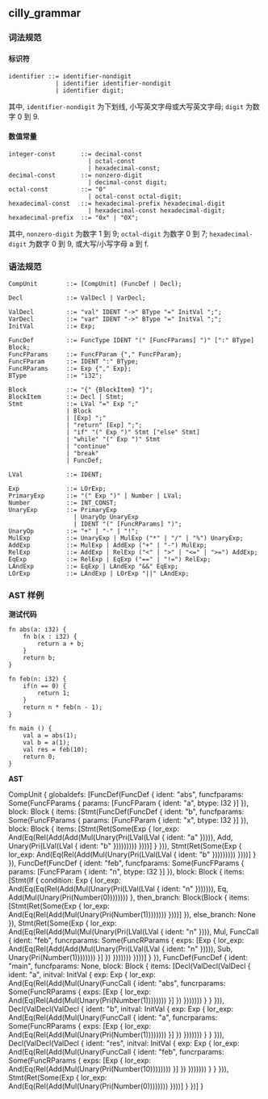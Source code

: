 ## cilly_grammar

### 词法规范

#### 标识符 

```
identifier ::= identifier-nondigit
             | identifier identifier-nondigit
             | identifier digit;
```

其中, `identifier-nondigit` 为下划线, 小写英文字母或大写英文字母; `digit` 为数字 0 到 9.

#### 数值常量

```
integer-const       ::= decimal-const
                      | octal-const
                      | hexadecimal-const;
decimal-const       ::= nonzero-digit
                      | decimal-const digit;
octal-const         ::= "0"
                      | octal-const octal-digit;
hexadecimal-const   ::= hexadecimal-prefix hexadecimal-digit
                      | hexadecimal-const hexadecimal-digit;
hexadecimal-prefix  ::= "0x" | "0X";
```

其中, `nonzero-digit` 为数字 1 到 9; `octal-digit` 为数字 0 到 7; `hexadecimal-digit` 为数字 0 到 9, 或大写/小写字母 a 到 f.

### 语法规范

```
CompUnit        ::= [CompUnit] (FuncDef | Decl);

Decl            ::= ValDecl | VarDecl;

ValDecl         ::= "val" IDENT "->" BType "=" InitVal ";";
VarDecl         ::= "var" IDENT "->" BType "=" InitVal ";";
InitVal         ::= Exp;

FuncDef         ::= FuncType IDENT "(" [FuncFParams] ")" [":" BType] Block;
FuncFParams     ::= FuncFParam {"," FuncFParam};
FuncFParam      ::= IDENT ":" BType;
FuncRParams     ::= Exp {"," Exp};
BType           ::= "i32";

Block           ::= "{" {BlockItem} "}";
BlockItem       ::= Decl | Stmt;
Stmt            ::= LVal "=" Exp ";"
                | Block
                | [Exp] ";"
                | "return" [Exp] ";";
                | "if" "(" Exp ")" Stmt ["else" Stmt]
                | "while" "(" Exp ")" Stmt
                | "continue"
                | "break"
                | FuncDef;

LVal            ::= IDENT;
    
Exp             ::= LOrExp;
PrimaryExp      ::= "(" Exp ")" | Number | LVal;
Number          ::= INT_CONST;
UnaryExp        ::= PrimaryExp
                  | UnaryOp UnaryExp
                  | IDENT "(" [FuncRParams] ")"; 
UnaryOp         ::= "+" | "-" | "!";
MulExp          ::= UnaryExp | MulExp ("*" | "/" | "%") UnaryExp;
AddExp          ::= MulExp | AddExp ("+" | "-") MulExp;
RelExp          ::= AddExp | RelExp ("<" | ">" | "<=" | ">=") AddExp;
EqExp           ::= RelExp | EqExp ("==" | "!=") RelExp;
LAndExp         ::= EqExp | LAndExp "&&" EqExp;
LOrExp          ::= LAndExp | LOrExp "||" LAndExp;

```

### AST 样例

**测试代码**

```
fn abs(a: i32) {
    fn b(x : i32) {
        return a + b;
    }
    return b;
}

fn feb(n: i32) {
    if(n == 0) {
        return 1;
    }
    return n * feb(n - 1);
}

fn main () {
    val a = abs(1);
    val b = a(1);
    val res = feb(10);
    return 0;
}
```

**AST**

CompUnit { globaldefs: [FuncDef(FuncDef { ident: "abs", funcfparams: Some(FuncFParams { params: [FuncFParam { ident: "a", btype: I32 }] }), block: Block { items: [Stmt(FuncDef(FuncDef { ident: "b", funcfparams: Some(FuncFParams { params: [FuncFParam { ident: "x", btype: I32 }] }), block: Block { items: [Stmt(Ret(Some(Exp { lor_exp: And(Eq(Rel(Add(Add(Mul(Unary(Pri(LVal(LVal { ident: "a" })))), Add, Unary(Pri(LVal(LVal { ident: "b" })))))))) })))] } })), Stmt(Ret(Some(Exp { lor_exp: And(Eq(Rel(Add(Mul(Unary(Pri(LVal(LVal { ident: "b" })))))))) })))] } }), FuncDef(FuncDef { ident: "feb", funcfparams: Some(FuncFParams { params: [FuncFParam { ident: "n", btype: I32 }] }), block: Block { items: [Stmt(If { condition: Exp { lor_exp: And(Eq(Eq(Rel(Add(Mul(Unary(Pri(LVal(LVal { ident: "n" })))))), Eq, Add(Mul(Unary(Pri(Number(0)))))))) }, then_branch: Block(Block { items: [Stmt(Ret(Some(Exp { lor_exp: And(Eq(Rel(Add(Mul(Unary(Pri(Number(1)))))))) })))] }), else_branch: None }), Stmt(Ret(Some(Exp { lor_exp: And(Eq(Rel(Add(Mul(Mul(Unary(Pri(LVal(LVal { ident: "n" }))), Mul, FuncCall { ident: "feb", funcrparams: Some(FuncRParams { exps: [Exp { lor_exp: And(Eq(Rel(Add(Add(Mul(Unary(Pri(LVal(LVal { ident: "n" })))), Sub, Unary(Pri(Number(1)))))))) }] }) })))))) })))] } }), FuncDef(FuncDef { ident: "main", funcfparams: None, block: Block { items: [Decl(ValDecl(ValDecl { ident: "a", initval: InitVal { exp: Exp { lor_exp: And(Eq(Rel(Add(Mul(Unary(FuncCall { ident: "abs", funcrparams: Some(FuncRParams { exps: [Exp { lor_exp: And(Eq(Rel(Add(Mul(Unary(Pri(Number(1)))))))) }] }) })))))) } } })), Decl(ValDecl(ValDecl { ident: "b", initval: InitVal { exp: Exp { lor_exp: And(Eq(Rel(Add(Mul(Unary(FuncCall { ident: "a", funcrparams: Some(FuncRParams { exps: [Exp { lor_exp: And(Eq(Rel(Add(Mul(Unary(Pri(Number(1)))))))) }] }) })))))) } } })), Decl(ValDecl(ValDecl { ident: "res", initval: InitVal { exp: Exp { lor_exp: And(Eq(Rel(Add(Mul(Unary(FuncCall { ident: "feb", funcrparams: Some(FuncRParams { exps: [Exp { lor_exp: And(Eq(Rel(Add(Mul(Unary(Pri(Number(10)))))))) }] }) })))))) } } })), Stmt(Ret(Some(Exp { lor_exp: And(Eq(Rel(Add(Mul(Unary(Pri(Number(0)))))))) })))] } })] }
